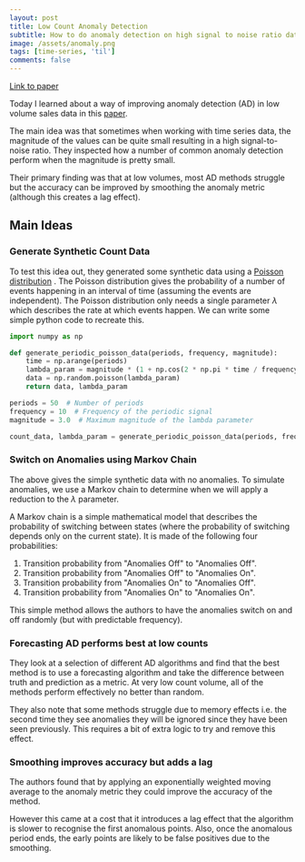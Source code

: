 ```yaml
---
layout: post
title: Low Count Anomaly Detection
subtitle: How to do anomaly detection on high signal to noise ratio data.
image: /assets/anomaly.png
tags: [time-series, 'til']
comments: false
---
```


[Link to paper](https://arxiv.org/abs/2308.12925)

Today I learned about a way of improving anomaly detection (AD) in low volume sales data in this [paper](https://arxiv.org/abs/2308.12925).

The main idea was that sometimes when working with time series data, the magnitude of the values can be quite small resulting in a high signal-to-noise ratio. They inspected how a number of common anomaly detection perform when the magnitude is pretty small.

Their primary finding was that at low volumes, most AD methods struggle but the accuracy can be improved by smoothing the anomaly metric (although this creates a lag effect).

## Main Ideas

### Generate Synthetic Count Data

To test this idea out, they generated some synthetic data using a [Poisson distribution](https://en.wikipedia.org/wiki/Poisson_distribution) . The Poisson distribution gives the probability of a number of events happening in an interval of time (assuming the events are independent). The Poisson distribution only needs a single parameter $\lambda$ which describes the rate at which events happen.  We can write some simple python code to recreate this.

```python
import numpy as np

def generate_periodic_poisson_data(periods, frequency, magnitude):
    time = np.arange(periods)
    lambda_param = magnitude * (1 + np.cos(2 * np.pi * time / frequency))
    data = np.random.poisson(lambda_param)
    return data, lambda_param

periods = 50  # Number of periods
frequency = 10  # Frequency of the periodic signal
magnitude = 3.0  # Maximum magnitude of the lambda parameter

count_data, lambda_param = generate_periodic_poisson_data(periods, frequency, magnitude)
```


### Switch on Anomalies using Markov Chain

The above gives the simple synthetic data with no anomalies. To simulate anomalies, we use a Markov chain to determine when we will apply a reduction to the $\lambda$ parameter.

A Markov chain is a simple mathematical model that describes the probability of switching between states (where the probability of switching depends only on the current state). It is made of the following four probabilities:

1. Transition probability from "Anomalies Off" to "Anomalies Off".
2. Transition probability from "Anomalies Off" to "Anomalies On".
3. Transition probability from "Anomalies On" to "Anomalies Off".
4. Transition probability from "Anomalies On" to "Anomalies On".

This simple method allows the authors to have the anomalies switch on and off randomly (but with predictable frequency).

### Forecasting AD performs best at low counts
They look at a selection of different AD algorithms and find that the best method is to use a forecasting algorithm and take the difference between truth and prediction as a metric. At very low count volume, all of the methods perform effectively no better than random.

They also note that some methods struggle due to memory effects i.e. the second time they see anomalies they will be ignored since they have been seen previously. This requires a bit of extra logic to try and remove this effect.

### Smoothing improves accuracy but adds a lag

The authors found that by applying an exponentially weighted moving average to the anomaly metric they could improve the accuracy of the method.

However this came at a cost that it introduces a lag effect that the algorithm is slower to recognise the first anomalous points. Also, once the anomalous period ends, the early points are likely to be false positives due to the smoothing.
